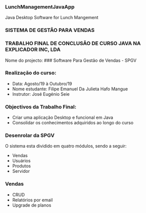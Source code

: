 ### LunchManagementJavaApp
Java Desktop Software for Lunch Mangement

### SISTEMA DE GESTÃO PARA VENDAS  

### TRABALHO FINAL DE CONCLUSÃO DE CURSO JAVA NA EXPLICADOR INC, LDA
Nome do projecto: ### Software Para Gestão de Vendas - SPGV

### Realização do curso:

* Data: Agosto/19  à Outubro/19 
* Nome estudante: Filipe Emanuel Da Julieta Hafo Mangue
* Instrutor: José Eugénio Seie

### Objectivos da Trabalho Final:
* Criar uma aplicação Desktop e funcional em Java
* Consolidar os conhecimentos adquiridos ao longo do curso

### Desenrolar da SPGV
O sistema esta dividido em quatro módulos, sendo a seguir:
- Vendas
- Usuários
- Produtos
- Servidor

### Vendas
- CRUD
- Relatórios por email
- Upgrade de planos
